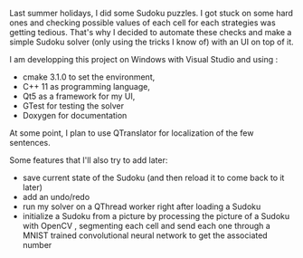 Last summer holidays, I did some Sudoku puzzles. I got stuck on some hard ones and checking possible values of each cell for each strategies was getting tedious.
That's why I decided to automate these checks and make a simple Sudoku solver (only using the tricks I know of) with an UI on top of it.

I am developping this project on Windows with Visual Studio and using :
- cmake 3.1.0 to set the environment,
- C++ 11 as programming language,
- Qt5 as a framework for my UI,
- GTest for testing the solver
- Doxygen for documentation 

At some point, I plan to use QTranslator for localization of the few sentences.


Some features that I'll also try to add later:
- save current state of the Sudoku (and then reload it to come back to it later)
- add an undo/redo
- run my solver on a QThread worker right after loading a Sudoku
- initialize a Sudoku from a picture by processing the picture of a Sudoku with OpenCV , segmenting each cell and send each one through a MNIST trained convolutional neural network to get the associated number
